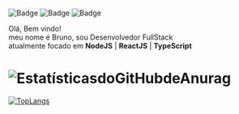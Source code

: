 ### 
![Badge](https://img.shields.io/static/v1?label=react&message=framework&color=blue&style=for-the-badge&logo=REACT)
![Badge](https://img.shields.io/static/v1?label=react&message=framework&color=blue&style=for-the-badge&logo=Node.JS)
![Badge](https://img.shields.io/static/v1?label=TypeScript&message=language&color=blue&style=for-the-badge&logo=TypeScript)



Olá, Bem vindo! <br> meu nome é Bruno, sou Desenvolvedor FullStack <br>
atualmente focado em **NodeJS** | **ReactJS** | **TypeScript**  


![EstatísticasdoGitHubdeAnurag](https://github-readme-stats.vercel.app/api?username=BLSSTI&show_icons=true&theme=radical)
=
[![TopLangs](https://github-readme-stats.vercel.app/api/top-langs/?username=BLSSTI&layout=compact&theme=radical)](https://github.com/BLSSTI/github-readme-Estatísticas)

